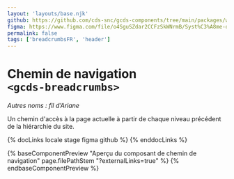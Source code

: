 ```yaml
---
layout: 'layouts/base.njk'
github: https://github.com/cds-snc/gcds-components/tree/main/packages/web/src/components/gcds-breadcrumbs
figma: https://www.figma.com/file/o4SguSZdar2CCFzSkWNrmB/Syst%C3%A8me-de-design-GC?type=design&node-id=48-2119&mode=design&t=1DaL24vHpjRRfHHm-0
permalink: false
tags: ['breadcrumbsFR', 'header']
---
```


# Chemin de navigation <br>`<gcds-breadcrumbs>`

_Autres noms : fil d’Ariane_

Un chemin d'accès à la page actuelle à partir de chaque niveau précédent de la hiérarchie du site.

{% docLinks locale stage figma github %}
{% enddocLinks %}

{% baseComponentPreview "Aperçu du composant de chemin de navigation" page.filePathStem "?externalLinks=true" %}
{% endbaseComponentPreview %}
